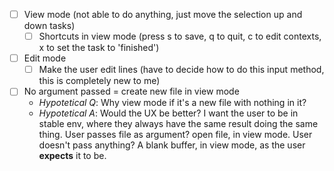 - [ ] View mode (not able to do anything, just move the selection up and down tasks)
	- [ ] Shortcuts in view mode (press s to save, q to quit, c to edit contexts, x to set the task to 'finished')
- [ ] Edit mode
	- [ ] Make the user edit lines (have to decide how to do this input method, this is completely new to me)
- [ ] No argument passed = create new file in view mode
	- *Hypotetical Q*: Why view mode if it's a new file with nothing in it?
	- *Hypotetical A*: Would the UX be better? I want the user to be in stable env, where they always have the same result doing the same thing. User passes file as argument? open file, in view mode. User doesn't pass anything? A blank buffer, in view mode, as the user **expects** it to be.
